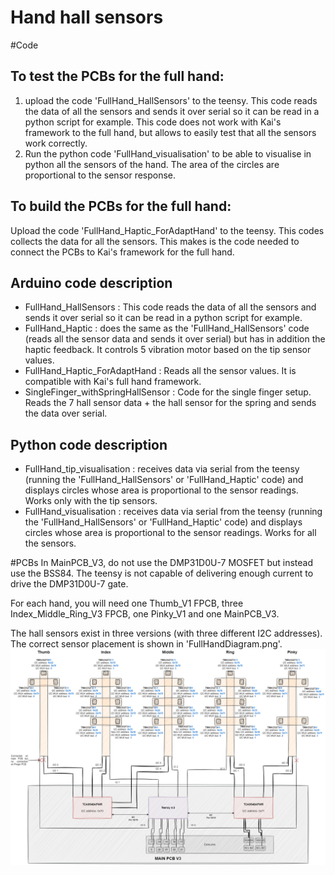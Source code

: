 # Hand hall sensors

#Code

## To test the PCBs for the full hand:
1) upload the code 'FullHand_HallSensors' to the teensy. This code reads the data of all the sensors and sends it over serial so it can be read in a python script for example. This code does not work with Kai's framework to the full hand, but allows to easily test that all the sensors work correctly. 
2) Run the python code 'FullHand_visualisation' to be able to visualise in python all the sensors of the hand. The area of the circles are proportional to the sensor response.


## To build the PCBs for the full hand:
Upload the code 'FullHand_Haptic_ForAdaptHand' to the teensy. This codes collects the data for all the sensors. This makes is the code needed to connect the PCBs to Kai's framework for the full hand. 


## Arduino code description
- FullHand_HallSensors : This code reads the data of all the sensors and sends it over serial so it can be read in a python script for example.
- FullHand_Haptic : does the same as the 'FullHand_HallSensors' code (reads all the sensor data and sends it over serial) but has in addition the haptic feedback. It controls 5 vibration motor based on the tip sensor values.
-  FullHand_Haptic_ForAdaptHand : Reads all the sensor values. It is compatible with Kai's full hand framework.
-  SingleFinger_withSpringHallSensor : Code for the single finger setup. Reads the 7 hall sensor data + the hall sensor for the spring and sends the data over serial.

## Python code description
- FullHand_tip_visualisation : receives data via serial from the teensy (running the 'FullHand_HallSensors' or 'FullHand_Haptic' code) and displays circles whose area is proportional to the sensor readings. Works only with the tip sensors.
- FullHand_visualisation : receives data via serial from the teensy (running the 'FullHand_HallSensors' or 'FullHand_Haptic' code) and displays circles whose area is proportional to the sensor readings. Works for all the sensors. 


#PCBs
In MainPCB_V3, do not use the DMP31D0U-7 MOSFET but instead use the BSS84. The teensy is not capable of delivering enough current to drive the DMP31D0U-7 gate. 

For each hand, you will need one Thumb_V1 FPCB, three Index_Middle_Ring_V3 FPCB, one Pinky_V1 and one MainPCB_V3. 

The hall sensors exist in three versions (with three different I2C addresses). The correct sensor placement is shown in 'FullHandDiagram.png'. 
![Full hand sensor positions](FullHandDiagram.png)
